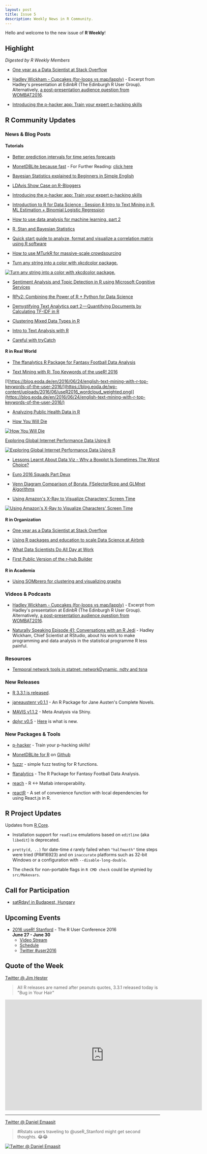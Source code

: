 ```yaml
---
layout: post
title: Issue 5
description: Weekly News in R Community.
---
```


Hello and welcome to the new issue of **R Weekly**!

## Highlight

*Digested by R Weekly Members*

+ [One year as a Data Scientist at Stack Overflow](http://varianceexplained.org/r/year_data_scientist/)

+ [Hadley Wickham - Cupcakes (for-loops vs map/lapply)](https://www.youtube.com/watch?v=GyNqlOjhPCQ) - Excerpt from Hadley's presentation at EdinbR (The Edinburgh R User Group). Alternatively, [a post-presentation audience question from WOMBAT2016](https://youtu.be/hRNUgwAFZtQ?t=47m30s).

+ [Introducing the p-hacker app: Train your expert p-hacking skills](http://www.nicebread.de/introducing-p-hacker/) 

## R Community Updates

### News & Blog Posts

#### Tutorials

+ [Better prediction intervals for time series forecasts](http://ellisp.github.io/blog/2016/01/30/hybrid-forecasts)

+ [MonetDBLite because fast](http://www.asdfree.com/2016/06/monetdblite-because-fast.html) - For Further Reading: [click here](https://www.monetdb.org/blog/monetdblite-r)

+ [Bayesian Statistics explained to Beginners in Simple English](http://www.analyticsvidhya.com/blog/2016/06/bayesian-statistics-beginners-simple-english/)

+ [LDAvis Show Case on R-Bloggers](http://r-addict.com/2016/06/21/LDAvis-RBloggers.html)

+ [Introducing the p-hacker app: Train your expert p-hacking skills](http://www.nicebread.de/introducing-p-hacker/) 

+ [Introduction to R for Data Science : Session 8 Intro to Text Mining in R, ML Estimation + Binomial Logistic Regression](http://www.exactness.net/post/146247550535/introduction-to-r-for-data-science-session-8)

+ [How to use data analysis for machine learning, part 2](http://www.sharpsightlabs.com/data-analysis-machine-learning-example-part2/)

+ [R, Stan and Bayesian Statistics](http://blog.revolutionanalytics.com/2016/06/r-stan-bayesian-stats.html)

+ [Quick start guide to analyze, format and visualize a correlation matrix using R software ](http://www.sthda.com/english/wiki/correlation-matrix-a-quick-start-guide-to-analyze-format-and-visualize-a-correlation-matrix-using-r-software)

+ [How to use MTurkR for massive-scale crowdsourcing](https://journal.r-project.org/archive/accepted/leeper.pdf)

+ [Turn any string into a color with xkcdcolor package.](https://gist.github.com/rasmusab/2ddd12eb67e9019dd1f16bbaf5935786)

[![Turn any string into a color with xkcdcolor package.](https://pbs.twimg.com/media/ClOeFKSWAAArMIj.jpg:large)](https://gist.github.com/rasmusab/2ddd12eb67e9019dd1f16bbaf5935786)

+ [Sentiment Analysis and Topic Detection in R using Microsoft Cognitive Services](https://philferriere.blogspot.de/2016/06/sentiment-analysis-and-topic-detection.html)

+ [RPy2: Combining the Power of R + Python for Data Science](http://blog.yhat.com/posts/rpy2-combing-the-power-of-r-and-python.html)

+ [Demystifying Text Analytics part 2 — Quantifying Documents by Calculating TF-IDF in R](https://blog.exploratory.io/demystifying-text-analytics-part-2-quantifying-documents-by-calculating-tf-idf-in-r-756955faa1ea#.o343d9vp2)

+ [Clustering Mixed Data Types in R](https://dpmartin42.github.io/r/cluster-mixed-types)

+ [Intro to Text Analysis with R](http://www.r-bloggers.com/intro-to-text-analysis-with-r/)

+ [Careful with tryCatch](http://b-rodrigues.github.com/2016/06/21/careful-with-trycatch)


#### R in Real World

+ [The ffanalytics R Package for Fantasy Football Data Analysis](http://fantasyfootballanalytics.net/2016/06/ffanalytics-r-package-fantasy-football-data-analysis.html)

+ [Text Mining with R: Top Keywords of the useR! 2016](https://blog.eoda.de/en/2016/06/24/english-text-mining-with-r-top-keywords-of-the-user-2016/)

[![https://blog.eoda.de/en/2016/06/24/english-text-mining-with-r-top-keywords-of-the-user-2016/](https://blog.eoda.de/wp-content/uploads/2016/06/useR2016_wordcloud_weighted.png)](https://blog.eoda.de/en/2016/06/24/english-text-mining-with-r-top-keywords-of-the-user-2016/)

+ [Analyzing Public Health Data in R](http://www.arilamstein.com/blog/2016/06/20/public-health-r/)

+ [How You Will Die](http://flowingdata.com/2016/01/19/how-you-will-die/)

[![How You Will Die](https://cdn.rawgit.com/rweekly/image/master/2016-06-27/when-die.gif)](http://flowingdata.com/2016/01/19/how-you-will-die/)

[Exploring Global Internet Performance Data Using R](http://blog.revolutionanalytics.com/2016/06/exploring-global-internet-performance-data-using-r.html)

[![Exploring Global Internet Performance Data Using R](https://revolution-computing.typepad.com/.a/6a010534b1db25970b01b7c870fc48970b-800wi)](http://blog.revolutionanalytics.com/2016/06/exploring-global-internet-performance-data-using-r.html)

+ [Lessons Learnt About Data Viz - Why a Boxplot Is Sometimes The Worst Choice?](https://omaymas.github.io/DataViz_Boxplot_Lessons_Learnt/)

+ [Euro 2016 Squads Part Deux](https://gjabel.wordpress.com/2016/06/21/euro-2016-squads-part-deux/)

+ [Venn Diagram Comparison of Boruta, FSelectorRcpp and GLMnet Algorithms](http://r-addict.com/2016/06/19/Venn-Diagram-RTCGA-Feature-Selection.html)

+ [Using Amazon's X-Ray to Visualize Characters' Screen Time](http://www.curiousgnu.com/movie-character-screen-time)

[![Using Amazon's X-Ray to Visualize Characters' Screen Time](https://www.curiousgnu.com/assets/images/movie-character-screen-time/tp_big_lebowski.png)](http://www.curiousgnu.com/movie-character-screen-time)

#### R in Organization

+ [One year as a Data Scientist at Stack Overflow](http://varianceexplained.org/r/year_data_scientist/)

+ [Using R packages and education to scale Data Science at Airbnb](https://medium.com/airbnb-engineering/using-r-packages-and-education-to-scale-data-science-at-airbnb-906faa58e12d#.jenn99sff)

+ [What Data Scientists Do All Day at Work](https://www.google.com/search?sclient=psy-ab&site=&source=hp&q=What+Data+Scientists+Do+All+Day+at+Work&btnK=Google+Search)

+ [First Public Version of the r-hub Builder](https://www.r-consortium.org/news/blogs/2016/06/first-public-version-r-hub-builder)

#### R in Academia

+ [Using SOMbrero for clustering and visualizing graphs](http://publications-sfds.math.cnrs.fr/index.php/J-SFdS/article/download/473/447)

### Videos & Podcasts

+ [Hadley Wickham - Cupcakes (for-loops vs map/lapply)](https://www.youtube.com/watch?v=GyNqlOjhPCQ) - Excerpt from Hadley's presentation at EdinbR (The Edinburgh R User Group). Alternatively, [a post-presentation audience question from WOMBAT2016](https://youtu.be/hRNUgwAFZtQ?t=47m30s).

+ [Naturally Speaking Episode 41: Conversations with an R Jedi](https://naturallyspeakingpodcast.wordpress.com/2016/06/22/episode-41-conversations-with-an-r-jedi/) - Hadley Wickham, Chief Scientist at RStudio, about his work to make programming and data analysis in the statistical programme R less painful.


### Resources

+ [Temporal network tools in statnet: networkDynamic, ndtv and tsna](http://statnet.csde.washington.edu/workshops/SUNBELT/current/ndtv/ndtv_workshop.html)

### New Releases

+ [R 3.3.1 is released](http://www.r-statistics.com/2016/06/r-3-3-1-is-released/).

+ [janeaustenr v0.1.1](https://github.com/juliasilge/janeaustenr) - An R Package for Jane Austen's Complete Novels.

+ [MAVIS v1.1.2](https://github.com/kylehamilton/MAVIS) - Meta Analysis via Shiny.

+ [dplyr v0.5](https://github.com/hadley/dplyr) - [Here](https://github.com/hadley/dplyr/blob/master/NEWS.md#dplyr-050)  is what is new.

### New Packages & Tools

+ [p-hacker](http://www.nicebread.de/introducing-p-hacker/) - Train your p-hacking skills!

+ [MonetDBLite for R](https://www.monetdb.org/blog/monetdblite-r) on [Github](https://github.com/hannesmuehleisen/MonetDBLite)

+ [fuzzr](https://github.com/mdlincoln/fuzzr) - simple fuzz testing for R functions.

+ [ffanalytics](http://fantasyfootballanalytics.net/2016/06/ffanalytics-r-package-fantasy-football-data-analysis.html) - The R Package for Fantasy Football Data Analysis.

+ [reach](https://github.com/schmidtchristoph/reach) - R <-> Matlab interoperability.

+ [reactR](https://github.com/timelyportfolio/reactR) - A set of convenience function with local dependencies for using React.js in R.

## R Project Updates

Updates from [R Core](http://developer.r-project.org/blosxom.cgi/R-devel/NEWS).

+ Installation support for `readline` emulations based on `editline` (aka `libedit`) is deprecated. 

+ `pretty(d, ..)` for date-time `d` rarely failed when `"halfmonth"` time steps were tried (PR#16923) and on `inaccurate` platforms such as 32-bit Windows or a configuration with `--disable-long-double`.

+ The check for non-portable flags in `R CMD check` could be stymied by `src/Makevars`.

## Call for Participation

+ [satRday! in Budapest, Hungary](http://budapest.satrdays.org/#cfp)

## Upcoming Events

+ [2016 useR! Stanford](http://user2016.org/) - The R User Conference 2016<br /> **June 27 - June 30** <br>
  + [Video Stream](https://aka.ms/user2016conference)
  + [Schedule](http://schedule.user2016.org)
  + [Twitter #user2016](https://twitter.com/hashtag/user2016)


## Quote of the Week

[Twitter @ Jim Hester](https://twitter.com/jimhester_/status/745229866946142208)

> All R releases are named after peanuts quotes, 3.3.1 released today is "Bug in Your Hair" 

<iframe width="640" height="360" src="https://www.youtube.com/embed/ykMmyRC0Dmo?start=941" frameborder="0" allowfullscreen></iframe>

<hr>

[Twitter @ Daniel Emaasit](https://twitter.com/Emaasit/status/746050096035414016)

> #Rstats users traveling to @useR_Stanford might get second thoughts. 😂😂

[![Twitter @ Daniel Emaasit](https://pbs.twimg.com/media/ClqAMX_WIAAq7M5.jpg)](https://twitter.com/Emaasit/status/746050096035414016)
